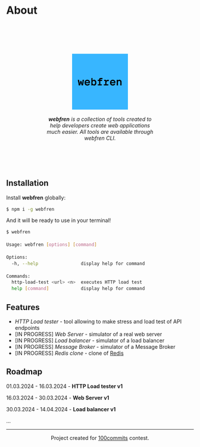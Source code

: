 # About

<div align="center" style="margin: 100px">
  <img src="https://raw.githubusercontent.com/brtlmiej/webfren/master/assets/webfren.png" width="150">
  <p>
    <i><b>webfren</b> is a collection of tools created to help developers create web applications much easier. All tools are available through webfren CLI.</i>
  <p>
</div>

## Installation

Install __webfren__ globally:

```bash
$ npm i -g webfren
```

And it will be ready to use in your terminal!

```bash
$ webfren

Usage: webfren [options] [command]

Options:
  -h, --help                display help for command

Commands:
  http-load-test <url> <n>  executes HTTP load test
  help [command]            display help for command
```

## Features

- _HTTP Load tester_ - tool allowing to make stress and load test of API endpoints
- [IN PROGRESS] _Web Server_ - simulator of a real web server
- [IN PROGRESS] _Load balancer_ - simulator of a load balancer
- [IN PROGRESS] _Message Broker_ - simulator of a Message Broker
- [IN PROGRESS] _Redis clone_ - clone of [Redis](https://redis.io/)

## Roadmap

01.03.2024 - 16.03.2024 - __HTTP Load tester v1__

16.03.2024 - 30.03.2024 - __Web Server v1__

30.03.2024 - 14.04.2024 - __Load balancer v1__

...

<hr>
<div align="center">Project created for <a href="https://100commitow.pl/" target="_blank">100commits</a> contest.</div>
